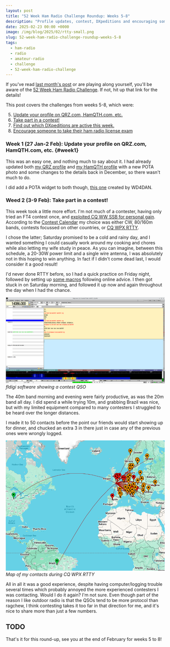 ```yaml
---
layout: post
title: "52 Week Ham Radio Challenge Roundup: Weeks 5-8"
description: "Profile updates, contest, DXpeditions and encouraging someone else!"
date: 2025-02-23 00:00 +0000
image: /img/blog/2025/02/rtty-small.png
slug: 52-week-ham-radio-challenge-roundup-weeks-5-8
tags:
  - ham-radio
  - radio
  - amateur-radio
  - challenge
  - 52-week-ham-radio-challenge
---
```


If you've read [last month's post](/blog/52-week-ham-radio-challenge-roundup-weeks-1-4/) or are playing along yourself, you'll be aware of the [52 Week Ham Radio Challenge](https://hamchallenge.org/). If not, hit up that link for the details!

This post covers the challenges from weeks 5-8, which were:

<ol start="5">
  <li><a href="#week1">Update your profile on QRZ.com, HamQTH.com, etc.</a></li>
  <li><a href="#week2">Take part in a contest!</a></li>
  <li><a href="#week3">Find out which DXpeditions are active this week.</a></li>
  <li><a href="#week4">Encourage someone to take their ham radio license exam</a></li>
</ol>

### Week 1 (27 Jan-2 Feb): Update your profile on QRZ.com, HamQTH.com, etc. {#week1}

This was an easy one, and nothing much to say about it. I had already updated both [my QRZ profile](https://www.qrz.com/db/m0trt) and [my HamQTH profile](https://www.hamqth.com/M0TRT) with a new POTA photo and some changes to the details back in December, so there wasn't much to do. 

I did add a POTA widget to both though, [this one](https://pota-stats.wd4dan.net/?help) created by WD4DAN.

### Weed 2 (3-9 Feb): Take part in a contest!

This week took a little more effort. I'm not much of a contester, having only tried an FT4 contest once, and [exploited CQ WW SSB for personal gain](/blog/pota-activation-report-hengistbury-head/). According to the [Contest Calendar](https://www.contestcalendar.com/weeklycont.php) my choice was either CW, 80/160m bands, contests focussed on other countries, or [CQ WPX RTTY](https://cqwpxrtty.com/).

I chose the latter; Saturday promised to be a cold and rainy day, and I wanted something I could casually work around my cooking and chores while also letting my wife study in peace. As you can imagine, between this schedule, a 20-30W power limit and a single wire antenna, I was absolutely not in this hoping to win anything. In fact if I didn't come dead last, I would consider it a good result!

I'd never done RTTY before, so I had a quick practice on Friday night, followed by setting up [some macros](/files/blog/2025/contest-macros.mdf) following online advice. I then got stuck in on Saturday morning, and followed it up now and again throughout the day when I had the chance.

![fldigi software showing a contest QSO](/img/blog/2025/02/rtty.png)
*fldigi software showing a contest QSO*

The 40m band morning and evening were fairly productive, as was the 20m band all day. I did spend a while trying 10m, and grabbing Brazil was nice, but with my limited equipment compared to many contesters I struggled to be heard over the longer distances.

I made it to 50 contacts before the point our friends would start showing up for dinner, and chucked an extra 3 in there just in case any of the previous ones were wrongly logged.

![Map of my contacts during CQ WPX RTTY](/img/blog/2025/02/rtty-map.png)
*Map of my contacts during CQ WPX RTTY*

All in all it was a good experience, despite having computer/logging trouble several times which probably annoyed the more experienced contesters I was contacting. Would I do it again? I'm not sure. Even though part of the reason I like outdoor radio is that the QSOs tend to be more protocol than ragchew, I think contesting takes it too far in that direction for me, and it's nice to share more than just a few numbers.

## TODO

That's it for this round-up, see you at the end of February for weeks 5 to 8!